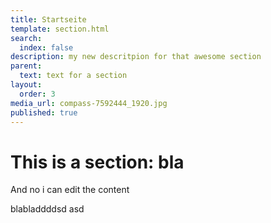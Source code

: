 ```yaml
---
title: Startseite
template: section.html
search:
  index: false
description: my new descritpion for that awesome section
parent:
  text: text for a section
layout:
  order: 3
media_url: compass-7592444_1920.jpg
published: true
---
```


# This is a section: bla

And no i can edit the content

blabladdddsd asd
